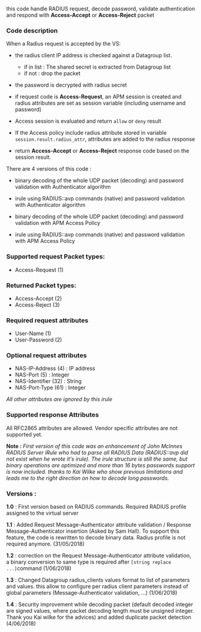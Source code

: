 this code handle RADIUS request, decode password, validate authentication and respond with **Access-Accept** or **Access-Reject** packet

### Code description

When a Radius request is accepted by the VS:

*   the radius client IP address is checked against a Datagroup list.

    *   if in list :  The shared secret is extracted from Datagroup list
    *   if not : drop the packet

*   the password is decrypted with radius secret

*   if request code is **Access-Request**, an APM session is created and radius attributes are set as session variable (including username and password)

*   Access session is evaluated and return `allow` or `deny` result

*   If the Access policy include radius attribute stored in variable `session.result.radius_attr`, attributes are added to the radius response

*   return **Access-Accept** or **Access-Reject** response code based on the session result.

There are 4 versions of this code :

* binary decoding of the whole UDP packet (decoding) and password validation with Authenticator algorithm

* irule using RADIUS::avp commands (native) and password validation with Authenticator algorithm

* binary decoding of the whole UDP packet (decoding) and password validation with APM Access Policy

* irule using RADIUS::avp commands (native) and password validation with APM Access Policy

### Supported request Packet types:

*   Access-Request (1)

### Returned Packet types:

*   Access-Accept (2)
*   Access-Reject (3)

### Required request attributes

*   User-Name (1)
*   User-Password (2)

### Optional request attributes

*   NAS-IP-Address (4) : IP address
*   NAS-Port (5) : Integer
*   NAS-Identifier (32) : String
*   NAS-Port-Type (61) : Integer

*All other attributes are ignored by this irule*

### Supported response Attributes

All RFC2865 attributes are allowed. Vendor specific attributes are not supported yet.

**Note :** 
*First version of this code was an enhancement of John McInnes RADIUS Server iRule who had to parse all RADIUS Data (RADIUS::avp did not exist when he wrote it's irule). The irule structure is still the same, but binary operations are optimized and more than 16 bytes passwords support is now included. thanks to Kai Wilke who show previous limitations and leads me to the right direction on how to decode long passwords.*

### Versions :

**1.0** : First version based on RADIUS commands. Required RADIUS profile assigned to the virtual server

**1.1** : Added Request Message-Authenticator attribute validation / Response Message-Authenticator insertion (Asked by Sam Hall). To support this feature, the code is rewritten to decode binary data. Radius profile is not required anymore. (31/05/2018)

**1.2** : correction on the Request Message-Authenticator attribute validation, a binary conversion to same type is required after `[string replace ...]`command (1/06/2018)

**1.3** : Changed Datagroup radius_clients values format to list of parameters and values. this allow to configure per radius client parameters instead of global parameters (Message-Authenticator validation, ...) (1/06/2018)

**1.4** : Security improvement while decoding packet (default decoded integer are signed values, where packet decoding length must be unsigned integer. Thank you Kai wilke for the advices) and added duplicate packet detection (4/06/2018)

